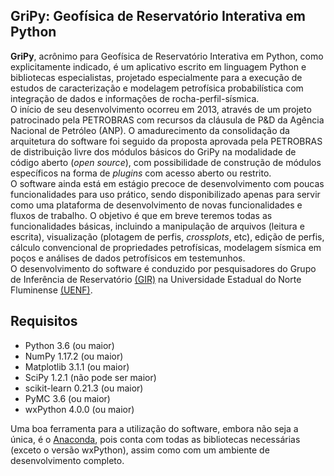 ## GriPy: Geofísica de Reservatório Interativa em Python

**GriPy**, acrônimo para Geofísica de Reservatório Interativa em Python, como explicitamente indicado, é um aplicativo escrito em linguagem Python e bibliotecas especialistas, projetado especialmente para a execução de estudos de caracterização e modelagem petrofísica probabilística com integração de dados e informações de rocha-perfil-sísmica.  
O início de seu desenvolvimento ocorreu em 2013, através de um projeto patrocinado pela PETROBRAS com recursos da cláusula de P&D da Agência Nacional de Petróleo (ANP). O amadurecimento da consolidação da arquitetura do software foi seguido da proposta aprovada pela PETROBRAS de distribuição livre dos módulos básicos do GriPy na modalidade de código aberto (_open source_), com possibilidade de construção de módulos específicos na forma de _plugins_ com acesso aberto ou restrito.  
O software ainda está em estágio precoce de desenvolvimento com poucas funcionalidades para uso prático, sendo disponibilizado apenas para servir como uma plataforma de desenvolvimento de novas funcionalidades e fluxos de trabalho. O objetivo é que em breve teremos todas as funcionalidades básicas, incluindo a manipulação de arquivos (leitura e escrita), visualização (plotagem de perfis, _crossplots_, etc), edição de perfis, cálculo convencional de propriedades petrofísicas, modelagem sísmica em poços e análises de dados petrofísicos em testemunhos.  
O desenvolvimento do software é conduzido por pesquisadores do Grupo de Inferência de Reservatório [(GIR)](http://www.giruenf.net/) na Universidade Estadual do Norte Fluminense [(UENF)](http://www.uenf.br/).



## Requisitos
* Python 3.6 (ou maior)
* NumPy 1.17.2 (ou maior)
* Matplotlib 3.1.1 (ou maior)
* SciPy 1.2.1 (não pode ser maior)
* scikit-learn 0.21.3 (ou maior)
* PyMC 3.6 (ou maior) 
* wxPython 4.0.0 (ou maior)

Uma boa ferramenta para a utilização do software, embora não seja a única, é o [Anaconda](https://www.continuum.io/downloads), pois conta com todas as bibliotecas necessárias (exceto o versão wxPython), assim como com um ambiente de desenvolvimento completo.


